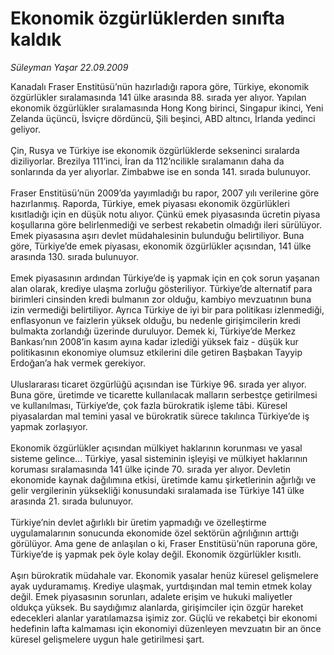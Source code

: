 # Ekonomik özgürlüklerden sınıfta kaldık

*Süleyman Yaşar 22.09.2009*

<div class="taraf_structure_2col_1zq">
<div class="margen_n">



 <p>Kanadalı Fraser Enstitüsü’nün hazırladığı rapora göre, Türkiye, ekonomik özgürlükler sıralamasında 141 ülke arasında 88. sırada yer alıyor. Yapılan ekonomik özgürlükler sıralamasında Hong Kong birinci, Singapur ikinci, Yeni Zelanda üçüncü, İsviçre dördüncü, Şili beşinci, ABD altıncı, İrlanda yedinci geliyor. <br/><br/>Çin, Rusya ve Türkiye ise ekonomik özgürlüklerde sekseninci sıralarda diziliyorlar. Brezilya 111’inci, İran da 112’ncilikle sıralamanın daha da sonlarında da yer alıyorlar. Zimbabwe ise en sonda 141. sırada bulunuyor. <br/><br/>Fraser Enstitüsü’nün 2009’da yayımladığı bu rapor, 2007 yılı verilerine göre hazırlanmış. Raporda, Türkiye, emek piyasası ekonomik özgürlükleri kısıtladığı için en düşük notu alıyor. Çünkü emek piyasasında ücretin piyasa koşullarına göre belirlenmediği ve serbest rekabetin olmadığı ileri sürülüyor. Emek piyasasına aşırı devlet müdahalesinin bulunduğu belirtiliyor. Buna göre, Türkiye’de emek piyasası, ekonomik özgürlükler açısından, 141 ülke arasında 130. sırada bulunuyor. <br/><br/>Emek piyasasının ardından Türkiye’de iş yapmak için en çok sorun yaşanan alan olarak, krediye ulaşma zorluğu gösteriliyor. Türkiye’de alternatif para birimleri cinsinden kredi bulmanın zor olduğu, kambiyo mevzuatının buna izin vermediği belirtiliyor. Ayrıca Türkiye de iyi bir para politikası izlenmediği, enflasyonun ve faizlerin yüksek olduğu, bu nedenle girişimcilerin kredi bulmakta zorlandığı üzerinde duruluyor. Demek ki, Türkiye’de Merkez Bankası’nın 2008’in kasım ayına kadar izlediği yüksek faiz - düşük kur politikasının ekonomiye olumsuz etkilerini dile getiren Başbakan Tayyip Erdoğan’a hak vermek gerekiyor. <br/><br/>Uluslararası ticaret özgürlüğü açısından ise Türkiye 96. sırada yer alıyor. Buna göre, üretimde ve ticarette kullanılacak malların serbestçe getirilmesi ve kullanılması, Türkiye’de, çok fazla bürokratik işleme tâbi. Küresel piyasalardan mal temini yasal ve bürokratik sürece takılınca Türkiye’de iş yapmak zorlaşıyor. <br/><br/>Ekonomik özgürlükler açısından mülkiyet haklarının korunması ve yasal sisteme gelince... Türkiye, yasal sisteminin işleyişi ve mülkiyet haklarının koruması sıralamasında 141 ülke içinde 70. sırada yer alıyor. Devletin ekonomide kaynak dağılımına etkisi, üretimde kamu şirketlerinin ağırlığı ve gelir vergilerinin yüksekliği konusundaki sıralamada ise Türkiye 141 ülke arasında 21. sırada bulunuyor. <br/><br/>Türkiye’nin devlet ağırlıklı bir üretim yapmadığı ve özelleştirme uygulamalarının sonucunda ekonomide özel sektörün ağrılığının arttığı görülüyor. Ama gene de anlaşılan o ki, Fraser Enstitüsü’nün raporuna göre, Türkiye’de iş yapmak pek öyle kolay değil. Ekonomik özgürlükler kısıtlı. <br/><br/>Aşırı bürokratik müdahale var. Ekonomik yasalar henüz küresel gelişmelere ayak uyduramamış. Krediye ulaşmak, yurtdışından mal temin etmek kolay değil. Emek piyasasının sorunları, adalete erişim ve hukuki maliyetler oldukça yüksek. Bu saydığımız alanlarda, girişimciler için özgür hareket edecekleri alanlar yaratılamazsa işimiz zor. Güçlü ve rekabetçi bir ekonomi hedefinin lafta kalmaması için ekonomiyi düzenleyen mevzuatın bir an önce küresel gelişmelere uygun hale getirilmesi şart.</p>
<br/>
<br/>
<br/>



<br/>


<div id="taraf_not">
</div>

</div>


</div>
